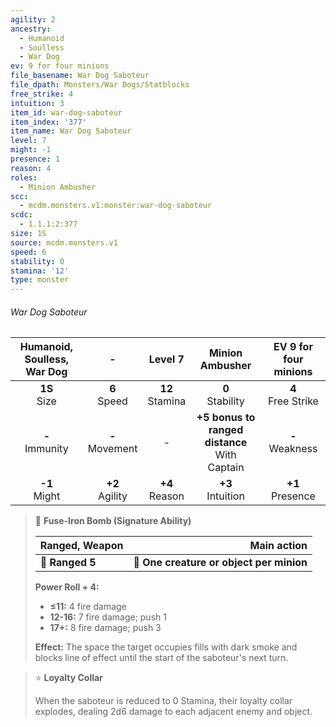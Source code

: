 ```yaml
---
agility: 2
ancestry:
  - Humanoid
  - Soulless
  - War Dog
ev: 9 for four minions
file_basename: War Dog Saboteur
file_dpath: Monsters/War Dogs/Statblocks
free_strike: 4
intuition: 3
item_id: war-dog-saboteur
item_index: '377'
item_name: War Dog Saboteur
level: 7
might: -1
presence: 1
reason: 4
roles:
  - Minion Ambusher
scc:
  - mcdm.monsters.v1:monster:war-dog-saboteur
scdc:
  - 1.1.1:2:377
size: 1S
source: mcdm.monsters.v1
speed: 6
stability: 0
stamina: '12'
type: monster
---
```


###### War Dog Saboteur

| Humanoid, Soulless, War Dog |          -          |       Level 7       |                  Minion Ambusher                  | EV 9 for four minions  |
| :-------------------------: | :-----------------: | :-----------------: | :-----------------------------------------------: | :--------------------: |
|      **1S**<br/> Size       |  **6**<br/> Speed   | **12**<br/> Stamina |               **0**<br/> Stability                | **4**<br/> Free Strike |
|     **-**<br/> Immunity     | **-**<br/> Movement |          -          | **+5 bonus to ranged distance**<br/> With Captain |  **-**<br/> Weakness   |
|      **-1**<br/> Might      | **+2**<br/> Agility | **+4**<br/> Reason  |               **+3**<br/> Intuition               |  **+1**<br/> Presence  |

<!-- -->
> 🏹 **Fuse-Iron Bomb (Signature Ability)**
>
> | **Ranged, Weapon** |                          **Main action** |
> | ------------------ | ---------------------------------------: |
> | **📏 Ranged 5**    | **🎯 One creature or object per minion** |
>
> **Power Roll + 4:**
>
> - **≤11:** 4 fire damage
> - **12-16:** 7 fire damage; push 1
> - **17+:** 8 fire damage; push 3
>
> **Effect:** The space the target occupies fills with dark smoke and blocks line of effect until the start of the saboteur's next turn.

<!-- -->
> ⭐️ **Loyalty Collar**
>
> When the saboteur is reduced to 0 Stamina, their loyalty collar explodes, dealing 2d6 damage to each adjacent enemy and object.
